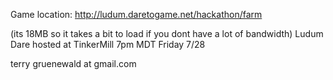 Game location:  http://ludum.daretogame.net/hackathon/farm 

(its 18MB so it takes a bit to load if you dont have a lot of bandwidth)
Ludum Dare hosted at TinkerMill 7pm MDT Friday 7/28

terry gruenewald at gmail.com
